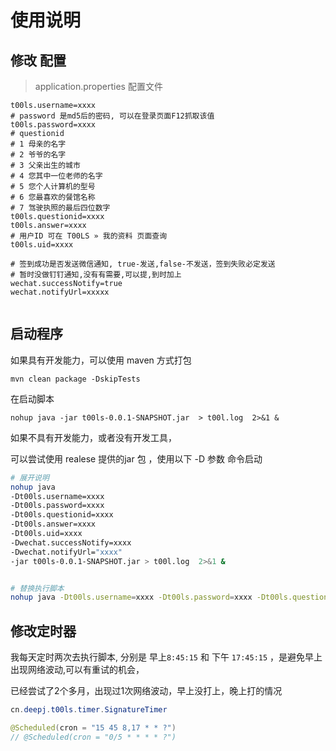 # 使用说明



## 修改 配置

> application.properties 配置文件

```properties
t00ls.username=xxxx
# password 是md5后的密码, 可以在登录页面F12抓取该值
t00ls.password=xxxx
# questionid
# 1 母亲的名字
# 2 爷爷的名字
# 3 父亲出生的城市
# 4 您其中一位老师的名字
# 5 您个人计算机的型号
# 6 您最喜欢的餐馆名称
# 7 驾驶执照的最后四位数字
t00ls.questionid=xxxx
t00ls.answer=xxxx
# 用户ID 可在 T00LS » 我的资料 页面查询
t00ls.uid=xxxx

# 签到成功是否发送微信通知, true-发送,false-不发送，签到失败必定发送
# 暂时没做钉钉通知,没有有需要,可以提,到时加上
wechat.successNotify=true
wechat.notifyUrl=xxxxx


```



## 启动程序

如果具有开发能力，可以使用 maven 方式打包 

`mvn clean package -DskipTests`

在启动脚本

`nohup java -jar t00ls-0.0.1-SNAPSHOT.jar  > t00l.log  2>&1 &`



如果不具有开发能力，或者没有开发工具，

可以尝试使用 realese 提供的jar 包 ，使用以下 -D 参数 命令启动

```bash
# 展开说明
nohup java 
-Dt00ls.username=xxxx 
-Dt00ls.password=xxxx 
-Dt00ls.questionid=xxxx 
-Dt00ls.answer=xxxx 
-Dt00ls.uid=xxxx 
-Dwechat.successNotify=xxxx 
-Dwechat.notifyUrl="xxxx" 
-jar t00ls-0.0.1-SNAPSHOT.jar > t00l.log  2>&1 &


# 替换执行脚本
nohup java -Dt00ls.username=xxxx -Dt00ls.password=xxxx -Dt00ls.questionid=xxxx -Dt00ls.answer=xxxx -Dt00ls.uid=xxxx -Dwechat.successNotify=xxxx -Dwechat.notifyUrl="xxxx" -jar t00ls-0.0.1-SNAPSHOT.jar  > t00l.log  2>&1 &
```



## 修改定时器



我每天定时两次去执行脚本, 分别是 早上`8:45:15` 和 下午 `17:45:15` ，是避免早上出现网络波动,可以有重试的机会，

已经尝试了2个多月，出现过1次网络波动，早上没打上，晚上打的情况

```java
cn.deepj.t00ls.timer.SignatureTimer

@Scheduled(cron = "15 45 8,17 * * ?")
// @Scheduled(cron = "0/5 * * * * ?")
    
```